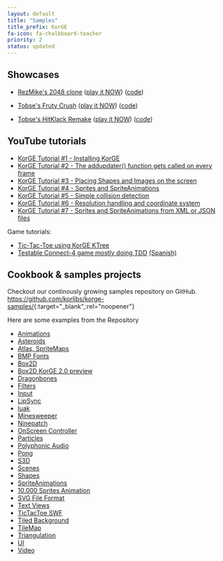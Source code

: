```yaml
---
layout: default
title: "Samples"
title_prefix: KorGE
fa-icon: fa-chalkboard-teacher
priority: 2
status: updated
---
```


## Showcases


- [RezMike's 2048 clone](https://blog.korge.org/showcase-2048-clone/) ([play it NOW](https://rezmike.github.io/2048/)) ([code](https://github.com/RezMike/2048))

- [Tobse's Fruty Crush](https://blog.korge.org/showcase-tobses-candy-crush-clone/) ([play it NOW](https://tobsef.github.io/Candy-Crush-Clone/)) ([code](https://github.com/TobseF/Candy-Crush-Clone))

- [Tobse's HitKlack Remake](https://blog.korge.org/showcase-tobses-hitklack-remake/) ([play it NOW](https://tobsef.github.io/HitKlack/webstart/index.html)) ([code](https://github.com/TobseF/HitKlack))


## YouTube tutorials

* [KorGE Tutorial #1 - Installing KorGE](https://www.youtube.com/watch?v=ANMiHx3z_No)
* [KorGE Tutorial #2 - The addupdater() function gets called on every frame](https://www.youtube.com/watch?v=ebW4Hr97h_I)
* [KorGE Tutorial #3 - Placing Shapes and Images on the screen](https://www.youtube.com/watch?v=nR_cCs_8wF8)
* [KorGE Tutorial #4 - Sprites and SpriteAnimations](https://www.youtube.com/watch?v=fY7a2xrHL9g)
* [KorGE Tutorial #5 - Simple collision detection](https://www.youtube.com/watch?v=F1AXdD5bLjA)
* [KorGE Tutorial #6 - Resolution handling and coordinate system](https://www.youtube.com/watch?v=81IG0ld5w-8)
* [KorGE Tutorial #7 - Sprites and SpriteAnimations from XML or JSON files](https://www.youtube.com/watch?v=atElzA2jYkQ)

Game tutorials:

* [Tic-Tac-Toe using KorGE KTree](https://www.youtube.com/watch?v=z2IjuyFl7yc)
* [Testable Connect-4 game mostly doing TDD](https://www.youtube.com/watch?v=F2UmKH0L-6A) [(Spanish)](https://www.youtube.com/watch?v=_lZbvVJyhGc)

## Cookbook & samples projects

Checkout our continously growing samples repository on GitHub.
<https://github.com/korlibs/korge-samples/>{:target="_blank",:rel="noopener"}

Here are some examples from the Repository
* [Animations](https://github.com/korlibs/korge-samples/tree/master/samples/animations)
* [Asteroids](https://github.com/korlibs/korge-samples/tree/master/samples/asteroids)
* [Atlas, SpriteMaps](https://github.com/korlibs/korge-samples/tree/master/samples/atlas)
* [BMP Fonts](https://github.com/korlibs/korge-samples/tree/master/samples/bmpfont)
* [Box2D](https://github.com/korlibs/korge-samples/tree/master/samples/box2d)
* [Box2D KorGE 2.0 preview](https://github.com/korlibs/korge-samples/tree/master/samples/box2dv2)
* [Dragonbones](https://github.com/korlibs/korge-samples/tree/master/samples/dragonbones)
* [Filters](https://github.com/korlibs/korge-samples/tree/master/samples/filters)
* [Input](https://github.com/korlibs/korge-samples/tree/master/samples/input)
* [LipSync](https://github.com/korlibs/korge-samples/tree/master/samples/lipsync)
* [luak](https://github.com/korlibs/korge-samples/tree/master/samples/luak)
* [Minesweeper](https://github.com/korlibs/korge-samples/tree/master/samples/minesweeper)
* [Ninepatch](https://github.com/korlibs/korge-samples/tree/master/samples/ninepatch)
* [OnScreen Controller](https://github.com/korlibs/korge-samples/tree/master/samples/onscreen-controller)
* [Particles](https://github.com/korlibs/korge-samples/tree/master/samples/particles)
* [Polyphonic Audio](https://github.com/korlibs/korge-samples/tree/master/samples/polyphonic)
* [Pong](https://github.com/korlibs/korge-samples/tree/master/samples/pong)
* [S3D](https://github.com/korlibs/korge-samples/tree/master/samples/s3d)
* [Scenes](https://github.com/korlibs/korge-samples/tree/master/samples/scenes)
* [Shapes](https://github.com/korlibs/korge-samples/tree/master/samples/shapes)
* [SpriteAnimations](https://github.com/korlibs/korge-samples/tree/master/samples/spriteanim)
* [10.000 Sprites Animation](https://github.com/korlibs/korge-samples/tree/master/samples/sprites10k)
* [SVG File Format](https://github.com/korlibs/korge-samples/tree/master/samples/svg)
* [Text Views](https://github.com/korlibs/korge-samples/tree/master/samples/text2)
* [TicTacToe SWF](https://github.com/korlibs/korge-samples/tree/master/samples/tictactoe-swf)
* [Tiled Background](https://github.com/korlibs/korge-samples/tree/master/samples/tiled-background)
* [TileMap](https://github.com/korlibs/korge-samples/tree/master/samples/tilemap)
* [Triangulation](https://github.com/korlibs/korge-samples/tree/master/samples/triangulation)
* [UI](https://github.com/korlibs/korge-samples/tree/master/samples/ui)
* [Video](https://github.com/korlibs/korge-samples/tree/master/samples/video)
